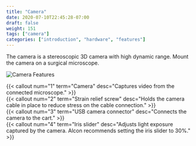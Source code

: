 ```yaml
---
title: "Camera"
date: 2020-07-10T22:45:28-07:00
draft: false
weight: 151
tags: ["camera"]
categories: ["introduction", "hardware", "features"]
---
```


The camera is a stereoscopic 3D camera with high dynamic range. Mount the camera on a surgical microscope.

![Camera Features](/images/camera_callouts.svg)

{{< callout num="1" term="Camera" desc="Captures video from the connected microscope." >}}  
{{< callout num="2" term="Strain relief screw" desc="Holds the camera cable in place to reduce stress on the cable connection." >}}  
{{< callout num="3" term="USB camera connector" desc="Connects the camera to the cart." >}}  
{{< callout num="4" term="Iris slider" desc="Adjusts light exposure captured by the camera. Alcon recommends setting the iris slider to 30%." >}}
